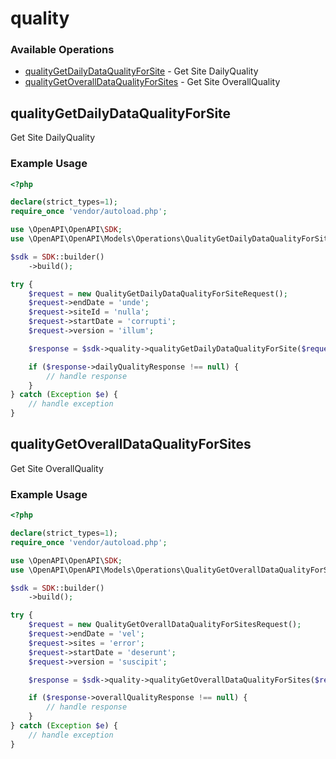 # quality

### Available Operations

* [qualityGetDailyDataQualityForSite](#qualitygetdailydataqualityforsite) - Get Site DailyQuality
* [qualityGetOverallDataQualityForSites](#qualitygetoveralldataqualityforsites) - Get Site OverallQuality

## qualityGetDailyDataQualityForSite

Get Site DailyQuality

### Example Usage

```php
<?php

declare(strict_types=1);
require_once 'vendor/autoload.php';

use \OpenAPI\OpenAPI\SDK;
use \OpenAPI\OpenAPI\Models\Operations\QualityGetDailyDataQualityForSiteRequest;

$sdk = SDK::builder()
    ->build();

try {
    $request = new QualityGetDailyDataQualityForSiteRequest();
    $request->endDate = 'unde';
    $request->siteId = 'nulla';
    $request->startDate = 'corrupti';
    $request->version = 'illum';

    $response = $sdk->quality->qualityGetDailyDataQualityForSite($request);

    if ($response->dailyQualityResponse !== null) {
        // handle response
    }
} catch (Exception $e) {
    // handle exception
}
```

## qualityGetOverallDataQualityForSites

Get Site OverallQuality

### Example Usage

```php
<?php

declare(strict_types=1);
require_once 'vendor/autoload.php';

use \OpenAPI\OpenAPI\SDK;
use \OpenAPI\OpenAPI\Models\Operations\QualityGetOverallDataQualityForSitesRequest;

$sdk = SDK::builder()
    ->build();

try {
    $request = new QualityGetOverallDataQualityForSitesRequest();
    $request->endDate = 'vel';
    $request->sites = 'error';
    $request->startDate = 'deserunt';
    $request->version = 'suscipit';

    $response = $sdk->quality->qualityGetOverallDataQualityForSites($request);

    if ($response->overallQualityResponse !== null) {
        // handle response
    }
} catch (Exception $e) {
    // handle exception
}
```
